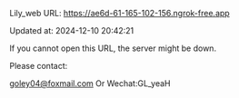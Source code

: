 Lily_web URL: https://ae6d-61-165-102-156.ngrok-free.app

Updated at: 2024-12-10 20:42:21

If you cannot open this URL, the server might be down.

Please contact: 

goley04@foxmail.com Or Wechat:GL_yeaH